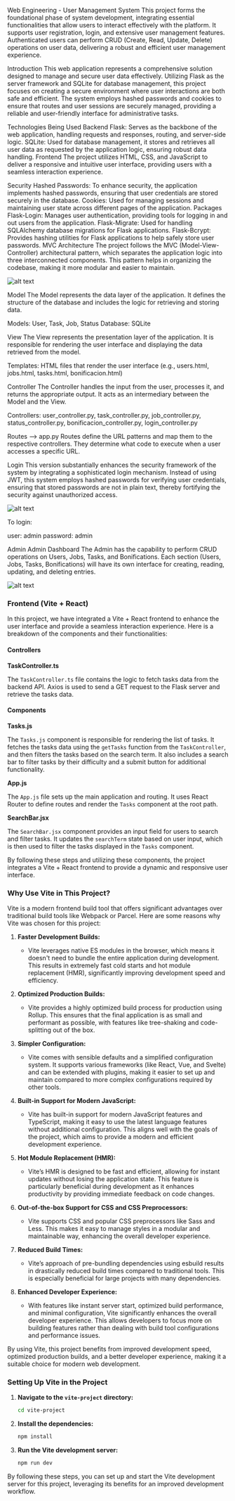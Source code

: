 Web Engineering - User Management System
This project forms the foundational phase of system development, integrating essential functionalities that allow users to interact effectively with the platform. It supports user registration, login, and extensive user management features. Authenticated users can perform CRUD (Create, Read, Update, Delete) operations on user data, delivering a robust and efficient user management experience.

Introduction
This web application represents a comprehensive solution designed to manage and secure user data effectively. Utilizing Flask as the server framework and SQLite for database management, this project focuses on creating a secure environment where user interactions are both safe and efficient. The system employs hashed passwords and cookies to ensure that routes and user sessions are securely managed, providing a reliable and user-friendly interface for administrative tasks.

Technologies Being Used
Backend
Flask: Serves as the backbone of the web application, handling requests and responses, routing, and server-side logic.
SQLite: Used for database management, it stores and retrieves all user data as requested by the application logic, ensuring robust data handling.
Frontend
The project utilizes HTML, CSS, and JavaScript to deliver a responsive and intuitive user interface, providing users with a seamless interaction experience.

Security
Hashed Passwords: To enhance security, the application implements hashed passwords, ensuring that user credentials are stored securely in the database.
Cookies: Used for managing sessions and maintaining user state across different pages of the application.
Packages
Flask-Login: Manages user authentication, providing tools for logging in and out users from the application.
Flask-Migrate: Used for handling SQLAlchemy database migrations for Flask applications.
Flask-Bcrypt: Provides hashing utilities for Flask applications to help safely store user passwords.
MVC Architecture
The project follows the MVC (Model-View-Controller) architectural pattern, which separates the application logic into three interconnected components. This pattern helps in organizing the codebase, making it more modular and easier to maintain.

![alt text](image.png)

Model
The Model represents the data layer of the application. It defines the structure of the database and includes the logic for retrieving and storing data.

Models: User, Task, Job, Status
Database: SQLite

View
The View represents the presentation layer of the application. It is responsible for rendering the user interface and displaying the data retrieved from the model.

Templates: HTML files that render the user interface (e.g., users.html, jobs.html, tasks.html, bonificacion.html)

Controller
The Controller handles the input from the user, processes it, and returns the appropriate output. It acts as an intermediary between the Model and the View.

Controllers: user_controller.py, task_controller.py, job_controller.py, status_controller.py, bonificacion_controller.py, login_controller.py

Routes --> app.py
Routes define the URL patterns and map them to the respective controllers. They determine what code to execute when a user accesses a specific URL.


Login
This version substantially enhances the security framework of the system by integrating a sophisticated login mechanism. Instead of using JWT, this system employs hashed passwords for verifying user credentials, ensuring that stored passwords are not in plain text, thereby fortifying the security against unauthorized access.

![alt text](image-1.png)

To login:

user: admin
password: admin

Admin
Admin Dashboard
The Admin has the capability to perform CRUD operations on Users, Jobs, Tasks, and Bonifications. Each section (Users, Jobs, Tasks, Bonifications) will have its own interface for creating, reading, updating, and deleting entries.

![alt text](image-2.png)

### Frontend (Vite + React)

In this project, we have integrated a Vite + React frontend to enhance the user interface and provide a seamless interaction experience. Here is a breakdown of the components and their functionalities:

#### Controllers
**TaskController.ts**

The `TaskController.ts` file contains the logic to fetch tasks data from the backend API. Axios is used to send a GET request to the Flask server and retrieve the tasks data.

#### Components
**Tasks.js**

The `Tasks.js` component is responsible for rendering the list of tasks. It fetches the tasks data using the `getTasks` function from the `TaskController`, and then filters the tasks based on the search term. It also includes a search bar to filter tasks by their difficulty and a submit button for additional functionality.

**App.js**

The `App.js` file sets up the main application and routing. It uses React Router to define routes and render the `Tasks` component at the root path.

**SearchBar.jsx**

The `SearchBar.jsx` component provides an input field for users to search and filter tasks. It updates the `searchTerm` state based on user input, which is then used to filter the tasks displayed in the `Tasks` component.

By following these steps and utilizing these components, the project integrates a Vite + React frontend to provide a dynamic and responsive user interface.

### Why Use Vite in This Project?

Vite is a modern frontend build tool that offers significant advantages over traditional build tools like Webpack or Parcel. Here are some reasons why Vite was chosen for this project:

1. **Faster Development Builds:**
   - Vite leverages native ES modules in the browser, which means it doesn't need to bundle the entire application during development. This results in extremely fast cold starts and hot module replacement (HMR), significantly improving development speed and efficiency.

2. **Optimized Production Builds:**
   - Vite provides a highly optimized build process for production using Rollup. This ensures that the final application is as small and performant as possible, with features like tree-shaking and code-splitting out of the box.

3. **Simpler Configuration:**
   - Vite comes with sensible defaults and a simplified configuration system. It supports various frameworks (like React, Vue, and Svelte) and can be extended with plugins, making it easier to set up and maintain compared to more complex configurations required by other tools.

4. **Built-in Support for Modern JavaScript:**
   - Vite has built-in support for modern JavaScript features and TypeScript, making it easy to use the latest language features without additional configuration. This aligns well with the goals of the project, which aims to provide a modern and efficient development experience.

5. **Hot Module Replacement (HMR):**
   - Vite’s HMR is designed to be fast and efficient, allowing for instant updates without losing the application state. This feature is particularly beneficial during development as it enhances productivity by providing immediate feedback on code changes.

6. **Out-of-the-box Support for CSS and CSS Preprocessors:**
   - Vite supports CSS and popular CSS preprocessors like Sass and Less. This makes it easy to manage styles in a modular and maintainable way, enhancing the overall developer experience.

7. **Reduced Build Times:**
   - Vite’s approach of pre-bundling dependencies using esbuild results in drastically reduced build times compared to traditional tools. This is especially beneficial for large projects with many dependencies.

8. **Enhanced Developer Experience:**
   - With features like instant server start, optimized build performance, and minimal configuration, Vite significantly enhances the overall developer experience. This allows developers to focus more on building features rather than dealing with build tool configurations and performance issues.

By using Vite, this project benefits from improved development speed, optimized production builds, and a better developer experience, making it a suitable choice for modern web development.

### Setting Up Vite in the Project

1. **Navigate to the `vite-project` directory:**
    ```sh
    cd vite-project
    ```

2. **Install the dependencies:**
    ```sh
    npm install
    ```

3. **Run the Vite development server:**
    ```sh
    npm run dev
    ```

By following these steps, you can set up and start the Vite development server for this project, leveraging its benefits for an improved development workflow.
